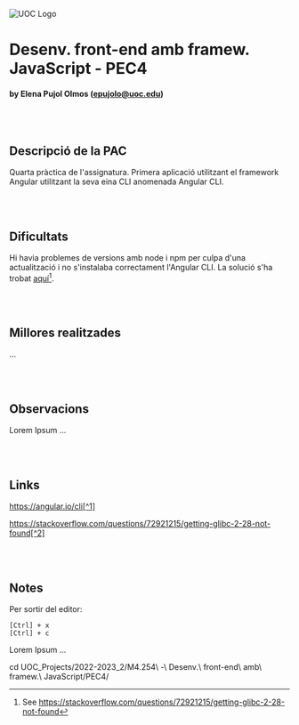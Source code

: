 ![UOC Logo](/images/uoc_masterbrand_2linies_posititiu.jpg)

# Desenv. front-end amb framew. JavaScript - PEC4
#### by Elena Pujol Olmos (epujolo@uoc.edu)


<br><br>
## Descripció de la PAC

Quarta pràctica de l'assignatura.
Primera aplicació utilitzant el framework Angular utilitzant la seva eina CLI anomenada Angular CLI.

<br><br>
## Dificultats

Hi havia problemes de versions amb node i npm per culpa d'una actualització i no s'instalaba correctament l'Angular CLI. La solució s'ha trobat [aquí](https://stackoverflow.com/questions/72921215/getting-glibc-2-28-not-found)[^2].

<br><br>
## Millores realitzades

...

<br><br>
## Observacions

Lorem Ipsum ...

<br><br>
## Links

https://angular.io/cli[^1]
[^1]: See https://angular.io/cli

https://stackoverflow.com/questions/72921215/getting-glibc-2-28-not-found[^2]
[^2]: See https://stackoverflow.com/questions/72921215/getting-glibc-2-28-not-found


<br><br>
## Notes

Per sortir del editor:

    [Ctrl] + x
    [Ctrl] + c


Lorem Ipsum ...


 cd UOC_Projects/2022-2023_2/M4.254\ -\ Desenv.\ front-end\ amb\ framew.\ JavaScript/PEC4/

